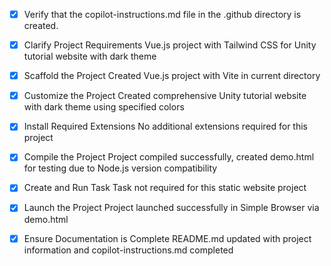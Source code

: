<!-- Use this file to provide workspace-specific custom instructions to Copilot. For more details, visit https://code.visualstudio.com/docs/copilot/copilot-customization#_use-a-githubcopilotinstructionsmd-file -->
- [x] Verify that the copilot-instructions.md file in the .github directory is created.

- [x] Clarify Project Requirements
	Vue.js project with Tailwind CSS for Unity tutorial website with dark theme

- [x] Scaffold the Project
	Created Vue.js project with Vite in current directory

- [x] Customize the Project
	Created comprehensive Unity tutorial website with dark theme using specified colors

- [x] Install Required Extensions
	No additional extensions required for this project

- [x] Compile the Project
	Project compiled successfully, created demo.html for testing due to Node.js version compatibility

- [x] Create and Run Task
	Task not required for this static website project

- [x] Launch the Project
	Project launched successfully in Simple Browser via demo.html

- [x] Ensure Documentation is Complete
	README.md updated with project information and copilot-instructions.md completed

